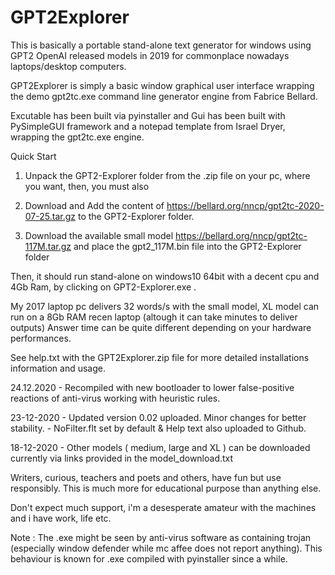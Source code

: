 # GPT2Explorer
This is basically a portable stand-alone text generator for windows using GPT2 OpenAI released models in 2019 for commonplace nowadays laptops/desktop computers.

GPT2Explorer is simply a basic window graphical user interface wrapping the demo gpt2tc.exe command line generator engine from Fabrice Bellard.

Excutable has been built via pyinstaller and Gui has been built with PySimpleGUI framework and a notepad template from Israel Dryer, wrapping the gpt2tc.exe engine.

Quick Start
  
  1. Unpack the GPT2-Explorer folder from the .zip file on your pc, where you want, then, you must also 
  
  2. Download and Add the content of https://bellard.org/nncp/gpt2tc-2020-07-25.tar.gz to the GPT2-Explorer folder.
  
  3. Download the available small model https://bellard.org/nncp/gpt2tc-117M.tar.gz and place the gpt2_117M.bin file into the GPT2-Explorer folder

Then, it should run stand-alone on windows10 64bit with a decent cpu and 4Gb Ram, by clicking on GPT2-Explorer.exe .


My 2017 laptop pc delivers 32 words/s with the small model, XL model can run on a 8Gb RAM recen laptop (altough it can take minutes to deliver outputs)
Answer time can be quite different depending on your hardware performances.

See help.txt with the GPT2Explorer.zip file for more detailed installations information and usage.


24.12.2020 - Recompiled with new bootloader to lower false-positive reactions of anti-virus working with heuristic rules. 

23-12-2020 - Updated version 0.02 uploaded. Minor changes for better stability. 
           - NoFilter.flt set by default & Help text also uploaded to Github.
           
18-12-2020 - Other models ( medium, large and XL ) can be downloaded currently via links provided in the model_download.txt 


Writers, curious, teachers and poets and others, have fun but use responsibly.
This is much more for educational purpose than anything else.

Don't expect much support, i'm a desesperate amateur with the machines and i have work, life etc.

Note : The .exe might be seen by anti-virus software as containing trojan (especially window defender while mc affee does not report anything). This behaviour is known for .exe compiled with pyinstaller since a while. 
